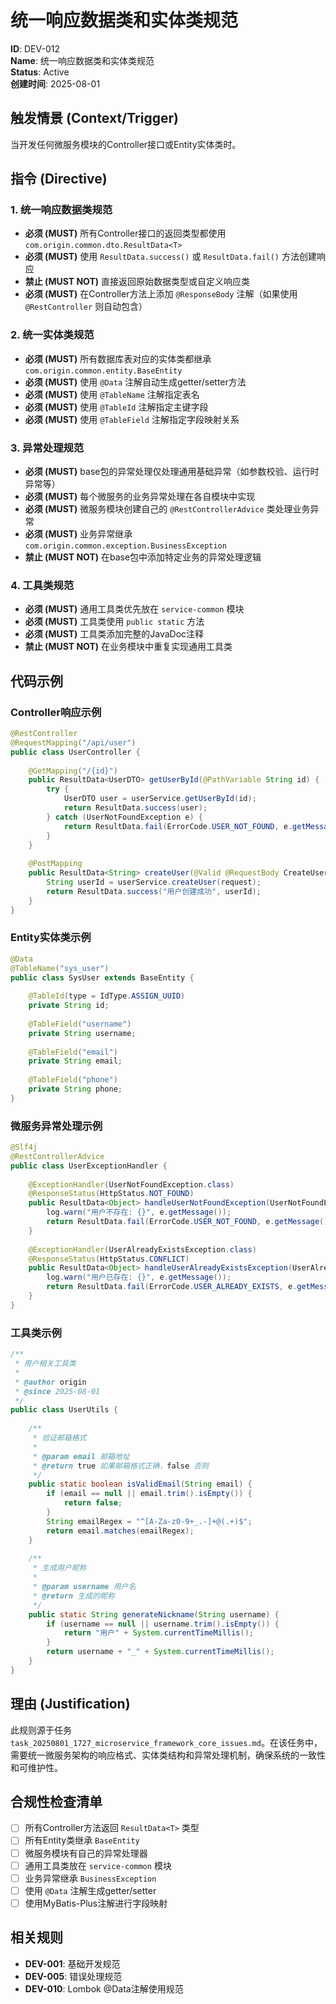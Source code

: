 # 统一响应数据类和实体类规范

**ID**: DEV-012  
**Name**: 统一响应数据类和实体类规范  
**Status**: Active  
**创建时间**: 2025-08-01  

## 触发情景 (Context/Trigger)
当开发任何微服务模块的Controller接口或Entity实体类时。

## 指令 (Directive)

### 1. 统一响应数据类规范
- **必须 (MUST)** 所有Controller接口的返回类型都使用 `com.origin.common.dto.ResultData<T>`
- **必须 (MUST)** 使用 `ResultData.success()` 或 `ResultData.fail()` 方法创建响应
- **禁止 (MUST NOT)** 直接返回原始数据类型或自定义响应类
- **必须 (MUST)** 在Controller方法上添加 `@ResponseBody` 注解（如果使用 `@RestController` 则自动包含）

### 2. 统一实体类规范
- **必须 (MUST)** 所有数据库表对应的实体类都继承 `com.origin.common.entity.BaseEntity`
- **必须 (MUST)** 使用 `@Data` 注解自动生成getter/setter方法
- **必须 (MUST)** 使用 `@TableName` 注解指定表名
- **必须 (MUST)** 使用 `@TableId` 注解指定主键字段
- **必须 (MUST)** 使用 `@TableField` 注解指定字段映射关系

### 3. 异常处理规范
- **必须 (MUST)** base包的异常处理仅处理通用基础异常（如参数校验、运行时异常等）
- **必须 (MUST)** 每个微服务的业务异常处理在各自模块中实现
- **必须 (MUST)** 微服务模块创建自己的 `@RestControllerAdvice` 类处理业务异常
- **必须 (MUST)** 业务异常继承 `com.origin.common.exception.BusinessException`
- **禁止 (MUST NOT)** 在base包中添加特定业务的异常处理逻辑

### 4. 工具类规范
- **必须 (MUST)** 通用工具类优先放在 `service-common` 模块
- **必须 (MUST)** 工具类使用 `public static` 方法
- **必须 (MUST)** 工具类添加完整的JavaDoc注释
- **禁止 (MUST NOT)** 在业务模块中重复实现通用工具类

## 代码示例

### Controller响应示例
```java
@RestController
@RequestMapping("/api/user")
public class UserController {
    
    @GetMapping("/{id}")
    public ResultData<UserDTO> getUserById(@PathVariable String id) {
        try {
            UserDTO user = userService.getUserById(id);
            return ResultData.success(user);
        } catch (UserNotFoundException e) {
            return ResultData.fail(ErrorCode.USER_NOT_FOUND, e.getMessage());
        }
    }
    
    @PostMapping
    public ResultData<String> createUser(@Valid @RequestBody CreateUserRequest request) {
        String userId = userService.createUser(request);
        return ResultData.success("用户创建成功", userId);
    }
}
```

### Entity实体类示例
```java
@Data
@TableName("sys_user")
public class SysUser extends BaseEntity {
    
    @TableId(type = IdType.ASSIGN_UUID)
    private String id;
    
    @TableField("username")
    private String username;
    
    @TableField("email")
    private String email;
    
    @TableField("phone")
    private String phone;
}
```

### 微服务异常处理示例
```java
@Slf4j
@RestControllerAdvice
public class UserExceptionHandler {
    
    @ExceptionHandler(UserNotFoundException.class)
    @ResponseStatus(HttpStatus.NOT_FOUND)
    public ResultData<Object> handleUserNotFoundException(UserNotFoundException e) {
        log.warn("用户不存在: {}", e.getMessage());
        return ResultData.fail(ErrorCode.USER_NOT_FOUND, e.getMessage());
    }
    
    @ExceptionHandler(UserAlreadyExistsException.class)
    @ResponseStatus(HttpStatus.CONFLICT)
    public ResultData<Object> handleUserAlreadyExistsException(UserAlreadyExistsException e) {
        log.warn("用户已存在: {}", e.getMessage());
        return ResultData.fail(ErrorCode.USER_ALREADY_EXISTS, e.getMessage());
    }
}
```

### 工具类示例
```java
/**
 * 用户相关工具类
 * 
 * @author origin
 * @since 2025-08-01
 */
public class UserUtils {
    
    /**
     * 验证邮箱格式
     * 
     * @param email 邮箱地址
     * @return true 如果邮箱格式正确，false 否则
     */
    public static boolean isValidEmail(String email) {
        if (email == null || email.trim().isEmpty()) {
            return false;
        }
        String emailRegex = "^[A-Za-z0-9+_.-]+@(.+)$";
        return email.matches(emailRegex);
    }
    
    /**
     * 生成用户昵称
     * 
     * @param username 用户名
     * @return 生成的昵称
     */
    public static String generateNickname(String username) {
        if (username == null || username.trim().isEmpty()) {
            return "用户" + System.currentTimeMillis();
        }
        return username + "_" + System.currentTimeMillis();
    }
}
```

## 理由 (Justification)
此规则源于任务 `task_20250801_1727_microservice_framework_core_issues.md`。在该任务中，需要统一微服务架构的响应格式、实体类结构和异常处理机制，确保系统的一致性和可维护性。

## 合规性检查清单
- [ ] 所有Controller方法返回 `ResultData<T>` 类型
- [ ] 所有Entity类继承 `BaseEntity`
- [ ] 微服务模块有自己的异常处理器
- [ ] 通用工具类放在 `service-common` 模块
- [ ] 业务异常继承 `BusinessException`
- [ ] 使用 `@Data` 注解生成getter/setter
- [ ] 使用MyBatis-Plus注解进行字段映射

## 相关规则
- **DEV-001**: 基础开发规范
- **DEV-005**: 错误处理规范
- **DEV-010**: Lombok @Data注解使用规范 